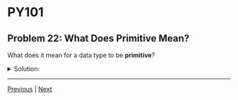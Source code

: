 # PY101
## Problem 22: What Does Primitive Mean?

What does it mean for a data type to be **primitive**?

<details>
<summary>Solution:</summary>

A primitive data type is a basic type that is not composed of other types. It is fundamental and generally immutable, meaning its state or value cannot be changed once it is created.

</details>

---

[Previous](021.md) | [Next](023.md)

